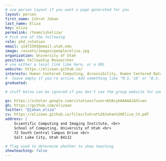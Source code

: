```yaml
---
# use person layout if you want a page generated for you
layout: person
first_name: Ishrat Jahan
last_name: Eliza
key: eliza
permalink: /team/isheliza/
# Pick one of the following
role: phd_rotation
email: u1472593@umail.utah.edu
image: /assets/images/people/eliza.jpg
organization: University of Utah
position: Fellowship Researcher
# use either a local link like here, or a URL
website: https://elizaan.github.io/
interests: Human Centered Computing, Accessibility, Humen Centered Data Science
#  leave empty if you're active. Add something like "M.S.'16" or "B.S.'17" if you got a degree while at VDL. Add "N" if you left VDS before you got a degree.
graduated: 

# stuff below can be ignored if you don't use the group website for your private website

gs: https://scholar.google.com/citations?user=KUAcybAAAAAJ&hl=en
gh: https://github.com/elizaan
twitter: "@jahan_eliza"
cv: https://elizaan.github.io/files/Ishrat%20Jahan%20Eliza_CV.pdf
address: |
    Scientific Computing and Imaging Institute, <br>
    School of Computing, University of Utah <br>
    72 South Central Campus Drive <br>
    Salt Lake City, Utah 84112

# flag used to determine whether to show teaching
showteaching: false
---
```

